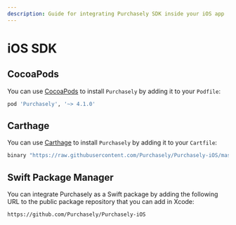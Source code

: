 ```yaml
---
description: Guide for integrating Purchasely SDK inside your iOS app
---
```


# iOS SDK

## **CocoaPods**

You can use [CocoaPods](https://cocoapods.org/) to install `Purchasely` by adding it to your `Podfile`:

```bash
pod 'Purchasely', '~> 4.1.0'
```

## **Carthage**

You can use [Carthage](https://github.com/Carthage/Carthage) to install `Purchasely` by adding it to your `Cartfile`:

```bash
binary "https://raw.githubusercontent.com/Purchasely/Purchasely-iOS/master/Purchasely.json"
```

## Swift Package Manager

You can integrate Purchasely as a Swift package by adding the following URL to the public package repository that you can add in Xcode:

```
https://github.com/Purchasely/Purchasely-iOS
```
